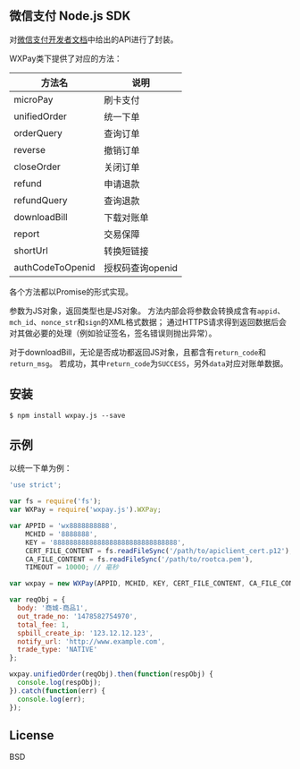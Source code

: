 微信支付 Node.js SDK
-------

对[微信支付开发者文档](https://pay.weixin.qq.com/wiki/doc/api/index.html)中给出的API进行了封装。

WXPay类下提供了对应的方法：

|方法名 | 说明 |
|--------|--------|
|microPay| 刷卡支付 |
|unifiedOrder | 统一下单|
|orderQuery | 查询订单 |
|reverse | 撤销订单 |
|closeOrder|关闭订单|
|refund|申请退款|
|refundQuery|查询退款|
|downloadBill|下载对账单|
|report|交易保障|
|shortUrl|转换短链接|
|authCodeToOpenid|授权码查询openid|

各个方法都以Promise的形式实现。

参数为JS对象，返回类型也是JS对象。
方法内部会将参数会转换成含有`appid`、`mch_id`、`nonce_str`和`sign`的XML格式数据；
通过HTTPS请求得到返回数据后会对其做必要的处理（例如验证签名，签名错误则抛出异常）。

对于downloadBill，无论是否成功都返回JS对象，且都含有`return_code`和`return_msg`。
若成功，其中`return_code`为`SUCCESS`，另外`data`对应对账单数据。

## 安装
```
$ npm install wxpay.js --save
```

## 示例
以统一下单为例：
```js
'use strict';

var fs = require('fs');
var WXPay = require('wxpay.js').WXPay;

var APPID = 'wx8888888888',
    MCHID = '8888888',
    KEY = '8888888888888888888888888888888',
    CERT_FILE_CONTENT = fs.readFileSync('/path/to/apiclient_cert.p12'),
    CA_FILE_CONTENT = fs.readFileSync('/path/to/rootca.pem'),
    TIMEOUT = 10000; // 毫秒

var wxpay = new WXPay(APPID, MCHID, KEY, CERT_FILE_CONTENT, CA_FILE_CONTENT, TIMEOUT);

var reqObj = {
  body: '商城-商品1',
  out_trade_no: '1478582754970',
  total_fee: 1,
  spbill_create_ip: '123.12.12.123',
  notify_url: 'http://www.example.com',
  trade_type: 'NATIVE'
};

wxpay.unifiedOrder(reqObj).then(function(respObj) {
  console.log(respObj);
}).catch(function(err) {
  console.log(err);
});
```


## License
BSD
